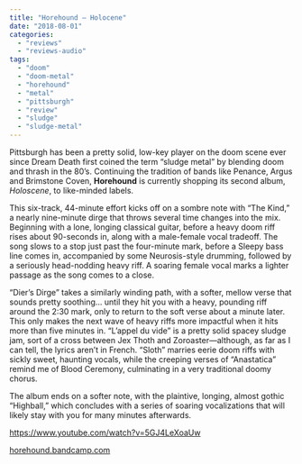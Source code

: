 ```yaml
---
title: "Horehound – Holocene"
date: "2018-08-01"
categories: 
  - "reviews"
  - "reviews-audio"
tags: 
  - "doom"
  - "doom-metal"
  - "horehound"
  - "metal"
  - "pittsburgh"
  - "review"
  - "sludge"
  - "sludge-metal"
---
```


Pittsburgh has been a pretty solid, low-key player on the doom scene ever since Dream Death first coined the term “sludge metal” by blending doom and thrash in the 80’s. Continuing the tradition of bands like Penance, Argus and Brimstone Coven, **Horehound** is currently shopping its second album, _Holoscene_, to like-minded labels.

This six-track, 44-minute effort kicks off on a sombre note with “The Kind,” a nearly nine-minute dirge that throws several time changes into the mix. Beginning with a lone, longing classical guitar, before a heavy doom riff rises about 90-seconds in, along with a male-female vocal tradeoff. The song slows to a stop just past the four-minute mark, before a Sleepy bass line comes in, accompanied by some Neurosis-style drumming, followed by a seriously head-nodding heavy riff. A soaring female vocal marks a lighter passage as the song comes to a close.

“Dier’s Dirge” takes a similarly winding path, with a softer, mellow verse that sounds pretty soothing… until they hit you with a heavy, pounding riff around the 2:30 mark, only to return to the soft verse about a minute later. This only makes the next wave of heavy riffs more impactful when it hits more than five minutes in. “L’appel du vide” is a pretty solid spacey sludge jam, sort of a cross between Jex Thoth and Zoroaster—although, as far as I can tell, the lyrics aren’t in French. “Sloth” marries eerie doom riffs with sickly sweet, haunting vocals, while the creeping verses of “Anastatica” remind me of Blood Ceremony, culminating in a very traditional doomy chorus.

The album ends on a softer note, with the plaintive, longing, almost gothic “Highball,” which concludes with a series of soaring vocalizations that will likely stay with you for many minutes afterwards.

https://www.youtube.com/watch?v=5GJ4LeXoaUw

[horehound.bandcamp.com](https://horehound.bandcamp.com/)

